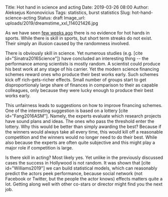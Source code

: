 Title: Hot hand in science and acting
Date: 2019-03-26 08:00
Author: Aleksejus Kononovicius
Tags: statistics, burst statistics
Slug: hot-hand-science-acting
Status: draft
Image_url: uploads/2019/dreamstime_xxl_114021426.jpg

As we have seen [few weeks ago]({filename}/articles/2019/hot-hand.md) there is no
evidence for hot hands in sports. While there is skill in sports, but short
term streaks do not exist. Their simply an illusion caused by the randomness
involved.

There is obviously skill in science. Yet numerous studies (e.g.
[cite id="Sinatra2016Science"]) have concluded an interesting thing -- the
performance among scientists
is mostly random. A scientist could produce his best work at any stage of his
carrier. Yet the modern science financing schemes reward ones who produce their
best works early. Such schemes kick off rich-gets-richer effects. Small number
of groups start to get disproportionaly large share of finances in comparison
to their as capable colleagues, only because they were lucky enough to produce
their best works early.

This unfairness leads to suggestions on how to improve financing schemes. One
of the interesting suggestion is based on a lottery [cite id="Fang2016ASM"].
Namely, the experts evaluate
which research projects have sound plans and ideas. The ones who pass the
threshold enter the lottery. Why this would be better than simply awarding the
best? Because if the winners would always take all every time, this would kill
off a reasonable competition and the winners would no longer need to do their
best. While also because the experts are often quite subjective and this might
play a major role if competition is large.

Is there skill in acting? Most likely yes. Yet unlike in the previously
discussed cases the success in Hollywood is not random. It was shown that
[cite id="Williams2019"] we
can build statistical models, which can reasonably predict the actors peek
performance, because social network (not Facebook or Twitter, but the people
the actor knows) effects matters quite a lot. Getting along well with other
co-stars or director might find you the next job.
